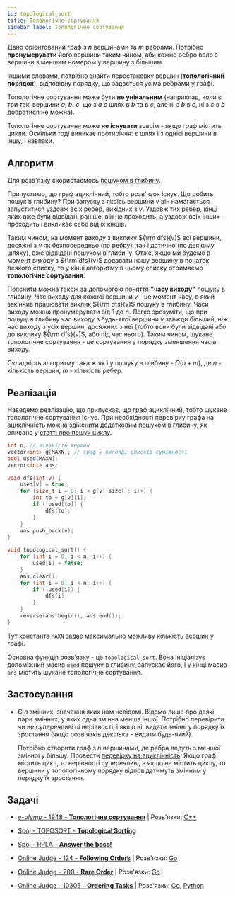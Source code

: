 ```yaml
---
id: topological_sort
title: Топологічне сортування
sidebar_label: Топологічне сортування
---
```


Дано орієнтований граф з $n$ вершинами та $m$ ребрами. Потрібно **пронумерувати** його вершини таким чином, аби кожне ребро вело з вершини з меншим номером у вершину з більшим.

Іншими словами, потрібно знайти перестановку вершин (**топологічний порядок**), відповідну порядку, що задається усіма ребрами у графі.

Топологічне сортування може бути **не унікальним** (наприклад, коли є три такі вершини $a$, $b$, $c$, що з $a$ є шлях в $b$ та в $c$, але ні з $b$ в $c$, ні з $c$ в $b$ добратися не можна).

Топологічне сортування може **не існувати** зовсім - якщо граф містить цикли. Оскільки тоді виникає протиріччя: є шлях і з однієї вершини в іншу, і навпаки.

## Алгоритм

Для розв'язку скористаємось [пошуком в глибину](../graphs/dfs).

Припустимо, що граф ациклічний, тобто розв'язок існує. Що робить пошук в глибину? При запуску з якоїсь вершини $v$ він намагається запуститися уздовж всіх ребер, вихідних з $v$. Уздовж тих ребер, кінці яких вже були відвідані раніше, він не проходить, а уздовж всіх інших - проходить і викликає себе від їх кінців.

Таким чином, на момент виходу з виклику ${\rm dfs}(v)$ всі вершини, досяжні з $v$ як безпосередньо (по ребру), так і дотично (по деякому шляху), вже відвідані пошуком в глибину. Отже, якщо ми будемо в момент виходу з ${\rm dfs}(v)$ додавати нашу вершину в початок деякого списку, то у кінці алгоритму в цьому списку отримаємо **топологічне сортування**.

Пояснити можна також за допомогою поняття **"часу виходу"** пошуку в глибину. Час виходу для кожної вершини $v$ - це момент часу, в який закінчив працювати виклик ${\rm dfs}(v)$ пошуку в глибину. Часи виходу можна пронумерувати від $1$ до $n$. Легко зрозуміти, що при пошуці в глибину час виходу з будь-якої вершини $v$ завжди більший, ніж час виходу з усіх вершин, досяжних з неї (тобто вони були відвідані або до виклику ${\rm dfs}(v)$, або під час нього). Таким чином, шукане топологічне сортування - це сортування у порядку зменшення часів виходу.

Складність алгоритму така ж як і у пошуку в глибину - $O(n+m)$, де $n$ - кількість вершин, $m$ - кількість ребер.

## Реалізація

Наведемо реалізацію, що припускає, що граф ациклічний, тобто шукане топологічне сортування існує. При необхідності перевірку графа на ациклічність можна здійснити додатковим пошуком в глибину, як описано у [статті про пошук циклу](../graphs/finding_cycle).

<!--- topological_sort -->
``` cpp
int n; // кількість вершин
vector<int> g[MAXN]; // граф у вигляді списків суміжності
bool used[MAXN];
vector<int> ans;

void dfs(int v) {
    used[v] = true;
    for (size_t i = 0; i < g[v].size(); i++) {
        int to = g[v][i];
        if (!used[to]) {
            dfs(to);
        }
    }
    ans.push_back(v);
}

void topological_sort() {
    for (int i = 0; i < n; i++) {
        used[i] = false;
    }
    ans.clear();
    for (int i = 0; i < n; i++) {
        if (!used[i]) {
            dfs(i);
        }
    }
    reverse(ans.begin(), ans.end());
}
```

Тут константа `MAXN` задає максимально можливу кількість вершин у графі.

Основна функція розв'язку - це `topological_sort`. Вона ініціалізує допоміжний масив `used` пошуку в глибину, запускає його, і у кінці масив `ans` містить шукане топологічне сортування.

## Застосування

* Є $n$ змінних, значення яких нам невідомі. Відомо лише про деякі пари змінних, у яких одна змінна менша іншої. Потрібно перевірити чи не суперечливі ці нерівності, і якщо ні, видати змінні у порядку їх зростання (якщо розв'язків декілька - видати будь-який).

    Потрібно створити граф з $n$ вершинами, де ребра ведуть з меншої змінної у більшу. Провести [перевірку на ациклічність](../graphs/finding_cycle). Якщо граф містить цикл, то нерівності суперечливі, а якщо не містить циклу, то вершини у топологічному порядку відповідатимуть змінним у порядку їх зростання.

## Задачі

* [*e-olymp* - 1948 - **Топологічне сортування**](https://www.e-olymp.com/uk/problems/1948) | Розв'язки: [C++](https://github.com/memo735/e-olymp/blob/master/1000-1999/1948%20-%20Topological%20Sort%20-%20Топологическая%20сортировка%20-%20Topoloji%20sıralama%20-%20Топологічне%20сортування.cpp)

* [Spoj - TOPOSORT - **Topological Sorting**](https://www.spoj.com/problems/TOPOSORT)

* [Spoj - RPLA - **Answer the boss!**](https://www.spoj.com/problems/RPLA)

* [Online Judge - 124 - **Following Orders**](https://onlinejudge.org/index.php?option=onlinejudge&page=show_problem&problem=60) | Розв'язки: [Go](https://shareablecode.com/snippets/golang-solution-for-uva-online-judge-124-following-orders-tFfX-K4c2)

* [Online Judge - 200 - **Rare Order**](https://onlinejudge.org/index.php?option=onlinejudge&page=show_problem&problem=136) | Розв'язки: [Go](https://shareablecode.com/snippets/golang-solution-for-uva-online-judge-200-rare-order-sMvr-PMkC)

* [Online Judge - 10305 - **Ordering Tasks**](https://onlinejudge.org/index.php?option=onlinejudge&page=show_problem&problem=1246) | Розв'язки: [Go](https://shareablecode.com/snippets/golang-solution-for-uva-online-judge-10305-ordering-tasks-6a9n-AYhf), [Python](https://shareablecode.com/snippets/python-solution-for-uva-online-judge-10305-ordering-tasks-gw1b-QJ3i)

